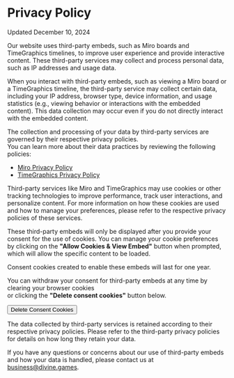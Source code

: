 # Privacy Policy

Updated December 10, 2024

Our website uses third-party embeds, such as Miro boards and TimeGraphics
timelines, to improve user experience and provide interactive content.
These third-party services may collect and process personal data, such as IP
addresses and usage data.

When you interact with third-party embeds, such as viewing a Miro board or a
TimeGraphics timeline, the third-party service may collect certain data, including
your IP address, browser type, device information, and usage statistics
(e.g., viewing behavior or interactions with the embedded content).
This data collection may occur even if you do not directly interact with the
embedded content.

The collection and processing of your data by third-party services are governed
by their respective privacy policies.<br>
You can learn more about their data practices by reviewing the following policies:

- [Miro Privacy Policy](https://miro.com/legal/privacy-policy)
- [TimeGraphics Privacy Policy](https://miro.com/legal/privacy-policy)

Third-party services like Miro and TimeGraphics may use cookies or other tracking
technologies to improve performance, track user interactions, and personalize
content. For more information on how these cookies are used and how to manage
your preferences, please refer to the respective privacy policies of these
services.

These third-party embeds will only be displayed after you provide your consent for
the use of cookies. You can manage your cookie preferences by clicking on the
**"Allow Cookies & View Embed"** button when prompted, which will allow the
specific content to be loaded.

Consent cookies created to enable these embeds will last for one year.

You can withdraw your consent for third-party embeds at any time by clearing your
browser cookies<br>
or clicking the **"Delete consent cookies"** button below.

<button class="primary-btn" onclick="deleteConsentCookies()">
Delete Consent Cookies
</button>

The data collected by third-party services is retained according to their
respective privacy policies. Please refer to the third-party privacy policies for
details on how long they retain your data.

If you have any questions or concerns about our use of third-party embeds and how
your data is handled, please contact us at
<a href="mailto:business@divine.games">business@divine.games</a>.